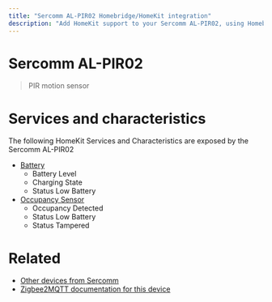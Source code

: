 ```yaml
---
title: "Sercomm AL-PIR02 Homebridge/HomeKit integration"
description: "Add HomeKit support to your Sercomm AL-PIR02, using Homebridge, Zigbee2MQTT and homebridge-z2m."
---
```

<!---
This file has been GENERATED using src/docgen/docgen.ts
DO NOT EDIT THIS FILE MANUALLY!
-->
# Sercomm AL-PIR02
> PIR motion sensor


# Services and characteristics
The following HomeKit Services and Characteristics are exposed by
the Sercomm AL-PIR02

* [Battery](../../battery.md)
  * Battery Level
  * Charging State
  * Status Low Battery
* [Occupancy Sensor](../../sensors.md)
  * Occupancy Detected
  * Status Low Battery
  * Status Tampered


# Related
* [Other devices from Sercomm](../index.md#sercomm)
* [Zigbee2MQTT documentation for this device](https://www.zigbee2mqtt.io/devices/AL-PIR02.html)